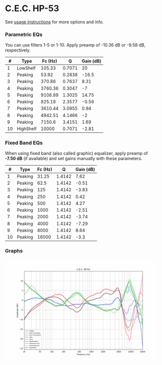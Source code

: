 # C.E.C. HP-53
See [usage instructions](https://github.com/jaakkopasanen/AutoEq#usage) for more options and info.

### Parametric EQs
You can use filters 1-5 or 1-10. Apply preamp of -10.36 dB or -9.58 dB, respectively.

|   # | Type      |   Fc (Hz) |      Q |   Gain (dB) |
|-----|-----------|-----------|--------|-------------|
|   1 | LowShelf  |    105.33 | 0.7071 |       20    |
|   2 | Peaking   |     53.92 | 0.2838 |      -16.5  |
|   3 | Peaking   |    370.86 | 0.7637 |        8.31 |
|   4 | Peaking   |   3760.36 | 0.3047 |       -7    |
|   5 | Peaking   |   9108.89 | 1.3025 |       14.75 |
|   6 | Peaking   |    825.18 | 2.3577 |       -0.56 |
|   7 | Peaking   |   3610.44 | 3.0955 |        0.94 |
|   8 | Peaking   |   4942.51 | 4.1466 |       -2    |
|   9 | Peaking   |   7150.6  | 3.4151 |        1.69 |
|  10 | HighShelf |  10000    | 0.7071 |       -2.81 |

### Fixed Band EQs
When using fixed band (also called graphic) equalizer, apply preamp of **-7.50 dB** (if available) and set gains manually with these parameters.

|   # | Type    |   Fc (Hz) |      Q |   Gain (dB) |
|-----|---------|-----------|--------|-------------|
|   1 | Peaking |     31.25 | 1.4142 |        7.62 |
|   2 | Peaking |     62.5  | 1.4142 |       -0.51 |
|   3 | Peaking |    125    | 1.4142 |       -3.83 |
|   4 | Peaking |    250    | 1.4142 |        0.42 |
|   5 | Peaking |    500    | 1.4142 |        4.27 |
|   6 | Peaking |   1000    | 1.4142 |       -2.51 |
|   7 | Peaking |   2000    | 1.4142 |       -3.74 |
|   8 | Peaking |   4000    | 1.4142 |       -7.29 |
|   9 | Peaking |   8000    | 1.4142 |        8.64 |
|  10 | Peaking |  16000    | 1.4142 |       -3.3  |

### Graphs
![](./C.E.C.%20HP-53.png)
